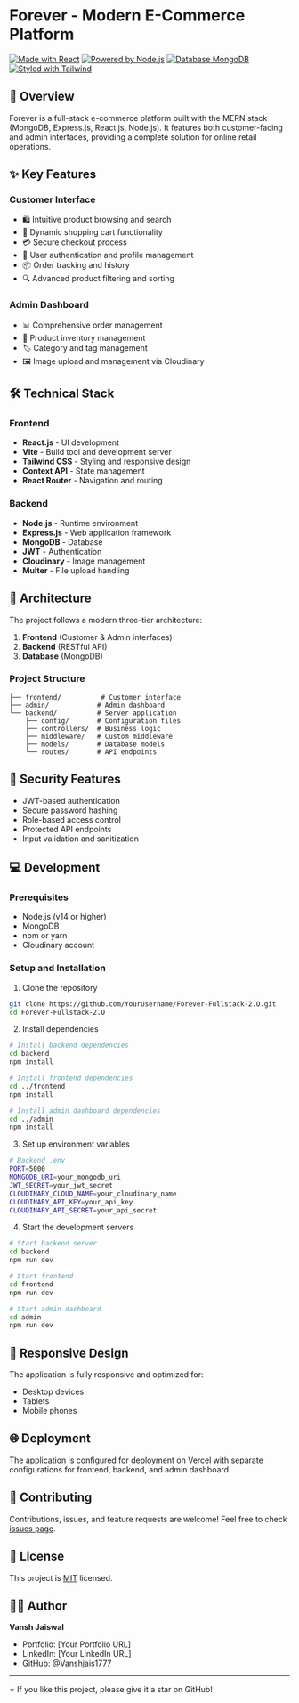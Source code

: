 # Forever - Modern E-Commerce Platform

[![Made with React](https://img.shields.io/badge/Made_with-React-61DAFB?logo=react&logoColor=white)](https://reactjs.org/)
[![Powered by Node.js](https://img.shields.io/badge/Powered_by-Node.js-43853D?logo=node.js&logoColor=white)](https://nodejs.org/)
[![Database MongoDB](https://img.shields.io/badge/Database-MongoDB-47A248?logo=mongodb&logoColor=white)](https://www.mongodb.com/)
[![Styled with Tailwind](https://img.shields.io/badge/Styled_with-Tailwind-38B2AC?logo=tailwind-css&logoColor=white)](https://tailwindcss.com/)

## 🌟 Overview

Forever is a full-stack e-commerce platform built with the MERN stack (MongoDB, Express.js, React.js, Node.js). It features both customer-facing and admin interfaces, providing a complete solution for online retail operations.

## ✨ Key Features

### Customer Interface
- 🛍️ Intuitive product browsing and search
- 🛒 Dynamic shopping cart functionality
- 💳 Secure checkout process
- 👤 User authentication and profile management
- 📦 Order tracking and history
- 🔍 Advanced product filtering and sorting

### Admin Dashboard
- 📊 Comprehensive order management
- 📝 Product inventory management
- 🏷️ Category and tag management
- 🖼️ Image upload and management via Cloudinary

## 🛠️ Technical Stack

### Frontend
- **React.js** - UI development
- **Vite** - Build tool and development server
- **Tailwind CSS** - Styling and responsive design
- **Context API** - State management
- **React Router** - Navigation and routing

### Backend
- **Node.js** - Runtime environment
- **Express.js** - Web application framework
- **MongoDB** - Database
- **JWT** - Authentication
- **Cloudinary** - Image management
- **Multer** - File upload handling

## 🚀 Architecture

The project follows a modern three-tier architecture:
1. **Frontend** (Customer & Admin interfaces)
2. **Backend** (RESTful API)
3. **Database** (MongoDB)

### Project Structure
```
├── frontend/          # Customer interface
├── admin/            # Admin dashboard
└── backend/          # Server application
    ├── config/       # Configuration files
    ├── controllers/  # Business logic
    ├── middleware/   # Custom middleware
    ├── models/       # Database models
    └── routes/       # API endpoints
```

## 🔐 Security Features

- JWT-based authentication
- Secure password hashing
- Role-based access control
- Protected API endpoints
- Input validation and sanitization

## 💻 Development

### Prerequisites
- Node.js (v14 or higher)
- MongoDB
- npm or yarn
- Cloudinary account

### Setup and Installation

1. Clone the repository
```bash
git clone https://github.com/YourUsername/Forever-Fullstack-2.O.git
cd Forever-Fullstack-2.O
```

2. Install dependencies
```bash
# Install backend dependencies
cd backend
npm install

# Install frontend dependencies
cd ../frontend
npm install

# Install admin dashboard dependencies
cd ../admin
npm install
```

3. Set up environment variables
```bash
# Backend .env
PORT=5000
MONGODB_URI=your_mongodb_uri
JWT_SECRET=your_jwt_secret
CLOUDINARY_CLOUD_NAME=your_cloudinary_name
CLOUDINARY_API_KEY=your_api_key
CLOUDINARY_API_SECRET=your_api_secret
```

4. Start the development servers
```bash
# Start backend server
cd backend
npm run dev

# Start frontend
cd frontend
npm run dev

# Start admin dashboard
cd admin
npm run dev
```

## 📱 Responsive Design

The application is fully responsive and optimized for:
- Desktop devices
- Tablets
- Mobile phones

## 🌐 Deployment

The application is configured for deployment on Vercel with separate configurations for frontend, backend, and admin dashboard.

## 🤝 Contributing

Contributions, issues, and feature requests are welcome! Feel free to check [issues page](https://github.com/YourUsername/Forever-Fullstack-2.O/issues).

## 📄 License

This project is [MIT](LICENSE) licensed.

## 👨‍💻 Author

**Vansh Jaiswal**
- Portfolio: [Your Portfolio URL]
- LinkedIn: [Your LinkedIn URL]
- GitHub: [@Vanshjais1777](https://github.com/Vanshjais1777)

---

⭐️ If you like this project, please give it a star on GitHub!